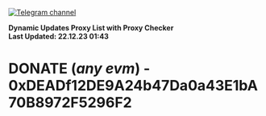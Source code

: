 [![Telegram channel](https://img.shields.io/endpoint?url=https://runkit.io/damiankrawczyk/telegram-badge/branches/master?url=https://t.me/n4z4v0d)](https://t.me/n4z4v0d) 

**Dynamic Updates Proxy List with Proxy Checker**  
**Last Updated: 22.12.23 01:43**

# DONATE (_any evm_) - 0xDEADf12DE9A24b47Da0a43E1bA70B8972F5296F2

